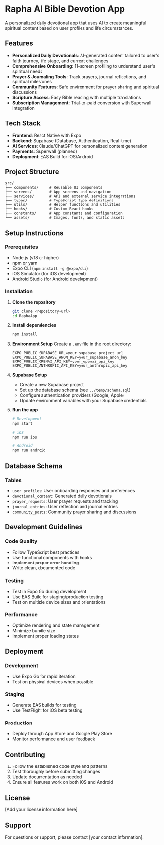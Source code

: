 # Rapha AI Bible Devotion App

A personalized daily devotional app that uses AI to create meaningful spiritual content based on user profiles and life circumstances.

## Features

- **Personalized Daily Devotionals**: AI-generated content tailored to user's faith journey, life stage, and current challenges
- **Comprehensive Onboarding**: 11-screen profiling to understand user's spiritual needs
- **Prayer & Journaling Tools**: Track prayers, journal reflections, and spiritual milestones
- **Community Features**: Safe environment for prayer sharing and spiritual discussions
- **Scripture Access**: Easy Bible reading with multiple translations
- **Subscription Management**: Trial-to-paid conversion with Superwall integration

## Tech Stack

- **Frontend**: React Native with Expo
- **Backend**: Supabase (Database, Authentication, Real-time)
- **AI Services**: Claude/ChatGPT for personalized content generation
- **Payments**: Superwall (planned)
- **Deployment**: EAS Build for iOS/Android

## Project Structure

```
src/
├── components/     # Reusable UI components
├── screens/        # App screens and navigation
├── services/       # API and external service integrations
├── types/          # TypeScript type definitions
├── utils/          # Helper functions and utilities
├── hooks/          # Custom React hooks
├── constants/      # App constants and configuration
└── assets/         # Images, fonts, and static assets
```

## Setup Instructions

### Prerequisites

- Node.js (v18 or higher)
- npm or yarn
- Expo CLI (`npm install -g @expo/cli`)
- iOS Simulator (for iOS development)
- Android Studio (for Android development)

### Installation

1. **Clone the repository**
   ```bash
   git clone <repository-url>
   cd RaphaApp
   ```

2. **Install dependencies**
   ```bash
   npm install
   ```

3. **Environment Setup**
   Create a `.env` file in the root directory:
   ```env
   EXPO_PUBLIC_SUPABASE_URL=your_supabase_project_url
   EXPO_PUBLIC_SUPABASE_ANON_KEY=your_supabase_anon_key
   EXPO_PUBLIC_OPENAI_API_KEY=your_openai_api_key
   EXPO_PUBLIC_ANTHROPIC_API_KEY=your_anthropic_api_key
   ```

4. **Supabase Setup**
   - Create a new Supabase project
   - Set up the database schema (see `../temp/schema.sql`)
   - Configure authentication providers (Google, Apple)
   - Update environment variables with your Supabase credentials

5. **Run the app**
   ```bash
   # Development
   npm start
   
   # iOS
   npm run ios
   
   # Android
   npm run android
   ```

## Database Schema

### Tables

- `user_profiles`: User onboarding responses and preferences
- `devotional_content`: Generated daily devotionals
- `prayer_requests`: User prayer requests and tracking
- `journal_entries`: User reflection and journal entries
- `community_posts`: Community prayer sharing and discussions

## Development Guidelines

### Code Quality
- Follow TypeScript best practices
- Use functional components with hooks
- Implement proper error handling
- Write clean, documented code

### Testing
- Test in Expo Go during development
- Use EAS Build for staging/production testing
- Test on multiple device sizes and orientations

### Performance
- Optimize rendering and state management
- Minimize bundle size
- Implement proper loading states

## Deployment

### Development
- Use Expo Go for rapid iteration
- Test on physical devices when possible

### Staging
- Generate EAS builds for testing
- Use TestFlight for iOS beta testing

### Production
- Deploy through App Store and Google Play Store
- Monitor performance and user feedback

## Contributing

1. Follow the established code style and patterns
2. Test thoroughly before submitting changes
3. Update documentation as needed
4. Ensure all features work on both iOS and Android

## License

[Add your license information here]

## Support

For questions or support, please contact [your contact information]. 